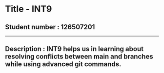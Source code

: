 # Title - INT9

## Student number : 126507201

---

## Description : INT9 helps us in learning about resolving conflicts between main and branches while using advanced git commands.

